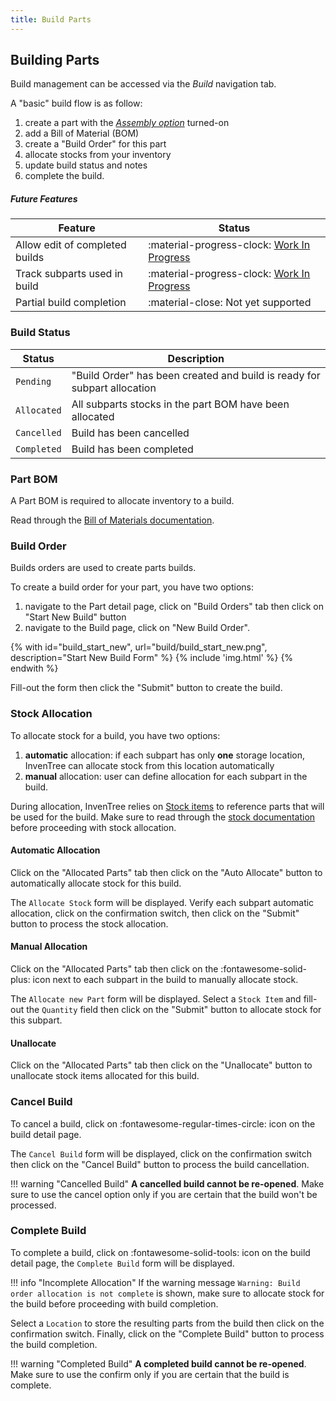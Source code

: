 ```yaml
---
title: Build Parts
---
```


## Building Parts

Build management can be accessed via the *Build* navigation tab.

A "basic" build flow is as follow:

1. create a part with the [*Assembly option*](../../part/views/#part-options) turned-on
0. add a Bill of Material (BOM)
0. create a "Build Order" for this part
0. allocate stocks from your inventory
0. update build status and notes
0. complete the build.

##### Future Features

| Feature     | Status     	|
| ----------- | ----------- |
| Allow edit of completed builds | :material-progress-clock: [Work In Progress](https://github.com/inventree/InvenTree/pull/993)  |
| Track subparts used in build | :material-progress-clock: [Work In Progress](https://github.com/inventree/InvenTree/pull/991) |
| Partial build completion | :material-close: Not yet supported |

### Build Status

| Status | Description |
| ----------- | ----------- |
| `Pending` | "Build Order" has been created and build is ready for subpart allocation |
| `Allocated` | All subparts stocks in the part BOM have been allocated |
| `Cancelled` | Build has been cancelled |
| `Completed` | Build has been completed |

### Part BOM

A Part BOM is required to allocate inventory to a build.

Read through the [Bill of Materials documentation](../bom).

### Build Order

Builds orders are used to create parts builds.

To create a build order for your part, you have two options:

1. navigate to the Part detail page, click on "Build Orders" tab then click on "Start New Build" button
0. navigate to the Build page, click on "New Build Order".

{% with id="build_start_new", url="build/build_start_new.png", description="Start New Build Form" %}
{% include 'img.html' %}
{% endwith %}

Fill-out the form then click the "Submit" button to create the build.

### Stock Allocation

To allocate stock for a build, you have two options:

1. **automatic** allocation: if each subpart has only **one** storage location, InvenTree can allocate stock from this location automatically
0. **manual** allocation: user can define allocation for each subpart in the build.

During allocation, InvenTree relies on [Stock items](../../stock/stock/#stock-item) to reference parts that will be used for the build. Make sure to read through the [stock documentation](../../stock/stock) before proceeding with stock allocation.

#### Automatic Allocation

Click on the "Allocated Parts" tab then click on the "Auto Allocate" button to automatically allocate stock for this build.

The `Allocate Stock` form will be displayed. Verify each subpart automatic allocation, click on the confirmation switch, then click on the "Submit" button to process the stock allocation.

#### Manual Allocation

Click on the "Allocated Parts" tab then click on the :fontawesome-solid-plus: icon next to each subpart in the build to manually allocate stock.

The `Allocate new Part` form will be displayed. Select a `Stock Item` and fill-out the `Quantity` field then click on the "Submit" button to allocate stock for this subpart.

#### Unallocate

Click on the "Allocated Parts" tab then click on the "Unallocate" button to unallocate stock items allocated for this build.

### Cancel Build

To cancel a build, click on :fontawesome-regular-times-circle: icon on the build detail page.

The `Cancel Build` form will be displayed, click on the confirmation switch then click on the "Cancel Build" button to process the build cancellation.

!!! warning "Cancelled Build"
	**A cancelled build cannot be re-opened**. Make sure to use the cancel option only if you are certain that the build won't be processed.

### Complete Build

To complete a build, click on :fontawesome-solid-tools: icon on the build detail page, the `Complete Build` form will be displayed.

!!! info "Incomplete Allocation"
	If the warning message `Warning: Build order allocation is not complete` is shown, make sure to allocate stock for the build before proceeding with build completion.

Select a `Location` to store the resulting parts from the build then click on the confirmation switch.
Finally, click on the "Complete Build" button to process the build completion.

!!! warning "Completed Build"
	**A completed build cannot be re-opened**. Make sure to use the confirm only if you are certain that the build is complete.
